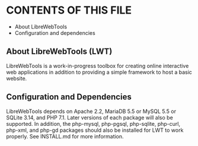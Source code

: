 # CONTENTS OF THIS FILE
 - About LibreWebTools
 - Configuration and dependencies

## About LibreWebTools (LWT)
LibreWebTools is a work-in-progress toolbox for creating online interactive
web applications in addition to providing a simple framework to host a basic
website.

## Configuration and Dependencies
LibreWebTools depends on Apache 2.2, MariaDB 5.5 or MySQL 5.5 or SQLite 3.14,
and PHP 7.1. Later versions of each package will also be supported. In addition,
the php-mysql, php-pgsql, php-sqlite, php-curl, php-xml, and php-gd
packages should also be installed for LWT to work properly. See INSTALL.md for
more information.

